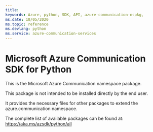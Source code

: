 ```yaml
---
title: 
keywords: Azure, python, SDK, API, azure-communication-nspkg,
ms.date: 10/05/2020
ms.topic: reference
ms.devlang: python
ms.service: azure-communication-services
---
```

# Microsoft Azure Communication SDK for Python

This is the Microsoft Azure Communication namespace package.

This package is not intended to be installed directly by the end user.

It provides the necessary files for other packages to extend the
azure.communication namespace.

The complete list of available packages can be found at:
https://aka.ms/azsdk/python/all

